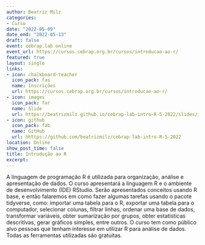 ```yaml
---
author: Beatriz Milz
categories:
- Curso
date: "2022-05-09"
date_end: "2022-05-13"
draft: false
event: cebrap.lab online
event_url: https://cursos.cebrap.org.br/cursos/introducao-ao-r/
featured: true
layout: single
links:
- icon: chalkboard-teacher
  icon_pack: fas
  name: Inscrições
  url: https://cursos.cebrap.org.br/cursos/introducao-ao-r/
- icon: images
  icon_pack: far
  name: Slide
  url: https://beatrizmilz.github.io/cebrap-lab-intro-R-5-2022/slides/introducao-ao-curso.html
- icon: github
  icon_pack: fab
  name: GitHub
  url: hhttps://github.com/beatrizmilz/cebrap-lab-intro-R-5-2022
location: Online
show_post_time: false
title: Introdução ao R
excerpt: 
---
```


A linguagem de programação R é utilizada para organização, análise e apresentação de dados. O curso apresentará a linguagem R e o ambiente de desenvolvimento (IDE) RStudio. Serão apresentados conceitos usando R base, e então falaremos em como fazer algumas tarefas usando o pacote tidyverse, como: importar uma tabela para o R, exportar uma tabela para o computador, selecionar colunas, filtrar linhas, ordenar uma base de dados, transformar variáveis, obter sumarização por grupos, obter estatísticas descritivas, gerar gráficos simples, entre outros. O curso tem como público alvo pessoas que tenham interesse em utilizar R para análise de dados. Todas as ferramentas utilizadas são gratuitas.


